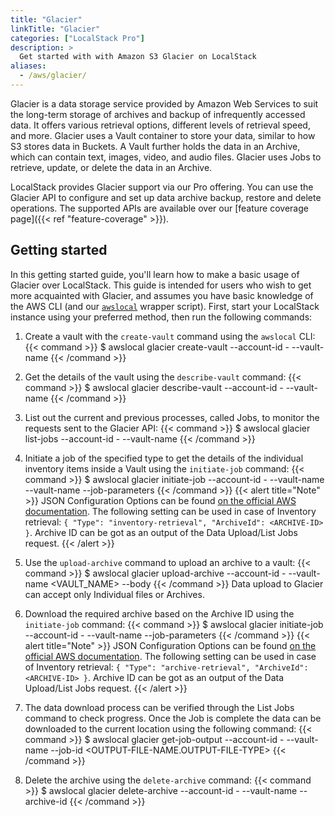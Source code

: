 ```yaml
---
title: "Glacier"
linkTitle: "Glacier"
categories: ["LocalStack Pro"]
description: >
  Get started with with Amazon S3 Glacier on LocalStack
aliases:
  - /aws/glacier/
---
```


Glacier is a data storage service provided by Amazon Web Services to suit the long-term storage of archives and backup of infrequently accessed data. It offers various retrieval options, different levels of retrieval speed, and more. Glacier uses a Vault container to store your data, similar to how S3 stores data in Buckets. A Vault further holds the data in an Archive, which can contain text, images, video, and audio files. Glacier uses Jobs to retrieve, update, or delete the data in an Archive.

LocalStack provides Glacier support via our Pro offering. You can use the Glacier API to configure and set up data archive backup, restore and delete operations. The supported APIs are available over our [feature coverage page]({{< ref "feature-coverage" >}}).

## Getting started

In this getting started guide, you'll learn how to make a basic usage of Glacier over LocalStack. This guide is intended for users who wish to get more acquainted with Glacier, and assumes you have basic knowledge of the AWS CLI (and our [`awslocal`](https://github.com/localstack/awscli-local) wrapper script). First, start your LocalStack instance using your preferred method, then run the following commands:

1. Create a vault with the `create-vault` command using the `awslocal` CLI:
   {{< command >}}
   $ awslocal glacier create-vault --account-id - --vault-name <VAULT-NAME>
   {{< /command >}}

2. Get the details of the vault using the `describe-vault` command:
   {{< command >}}
   $ awslocal glacier describe-vault --account-id - --vault-name <VAULT-NAME>
   {{< /command >}}

3. List out the current and previous processes, called Jobs, to monitor the requests sent to the Glacier API:
   {{< command >}}
   $ awslocal glacier list-jobs --account-id - --vault-name <VAULT-NAME>
   {{< /command >}}

4. Initiate a job of the specified type to get the details of the individual inventory items inside a Vault using the `initiate-job` command:
   {{< command >}}
   $ awslocal glacier initiate-job --account-id - --vault-name <VAULT-NAME> --vault-name <VAULT-NAME> --job-parameters <JSON-CONFIGURATION-FILE>
   {{< /command >}}
   {{< alert title="Note" >}}
   JSON Configuration Options can be found [on the official AWS documentation](https://docs.aws.amazon.com/cli/latest/reference/glacier/initiate-job.html). The following setting can be used in case of Inventory retrieval: `{ "Type": "inventory-retrieval", "ArchiveId": <ARCHIVE-ID> }`. Archive ID can be got as an output of the Data Upload/List Jobs request.
   {{< /alert >}}

5. Use the `upload-archive` command to upload an archive to a vault:
   {{< command >}}
   $ awslocal glacier upload-archive --account-id - --vault-name <VAULT_NAME> --body <FILE-TO-UPLOAD>
   {{< /command >}}
   Data upload to Glacier can accept only Individual files or Archives.

6. Download the required archive based on the Archive ID using the `initiate-job` command:
   {{< command >}}
   $ awslocal glacier initiate-job --account-id - --vault-name <VAULT-NAME> --job-parameters <JSON-CONFIGURATION-FILE>
   {{< /command >}}
   {{< alert title="Note" >}}
   JSON Configuration Options can be found [on the official AWS documentation](https://docs.aws.amazon.com/cli/latest/reference/glacier/initiate-job.html). The following setting can be used in case of Inventory retrieval: `{ "Type": "archive-retrieval", "ArchiveId": <ARCHIVE-ID> }`. Archive ID can be got as an output of the Data Upload/List Jobs request.
   {{< /alert >}}

7. The data download process can be verified through the List Jobs command to check progress. Once the Job is complete the data can be downloaded to the current location using the following command:
   {{< command >}}
   $ awslocal glacier get-job-output --account-id - --vault-name <VAULT-NAME> --job-id <JOB-ID> <OUTPUT-FILE-NAME.OUTPUT-FILE-TYPE>
   {{< /command >}}

8. Delete the archive using the `delete-archive` command:
   {{< command >}}
   $ awslocal glacier delete-archive --account-id - --vault-name <VAULT-NAME> --archive-id <ARCHIVE-ID>
   {{< /command >}}
